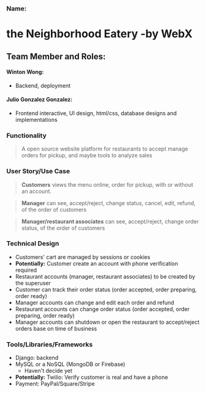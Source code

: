 ### Name: 
# **the Neighborhood Eatery -by WebX**

## Team Member and Roles: 
#### Winton Wong: 
- Backend, deployment

#### Julio Gonzalez Gonzalez: 
- Frontend interactive, UI design, html/css, database designs and implementations

### Functionality
> A open source website platform for restaurants to accept manage orders for pickup, and maybe tools to analyze sales

### User Story/Use Case
> **Customers** views the menu online, order for pickup, with or without an account. 

> **Manager** can see, accept/reject, change status, cancel, edit, refund, of the order of customers

> **Manager/restaurant associates** can see, accept/reject, change order status, of the order of customers

### Technical Design
- Customers' cart are managed by sessions or cookies
- **Potentially:** Customer create an account with phone verification required
- Restaurant accounts (manager, restaurant associates) to be created by the superuser
- Customer can track their order status (order accepted, order preparing, order ready)
- Manager accounts can change and edit each order and refund
- Restaurant accounts can change order status (order accepted, order preparing, order ready)
- Manager accounts can shutdown or open the restaurant to accept/reject orders base on time of business

### Tools/Libraries/Frameworks
- Django: backend
- MySQL or a NoSQL (MongoDB or Firebase)
  - Haven't decide yet
- **Potentially:** Twilio: Verify customer is real and have a phone
- Payment: PayPal/Square/Stripe